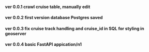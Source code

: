 #### ver 0.0.1 crawl cruise table, manually edit

#### ver 0.0.2 first version database Postgres saved

#### ver 0.0.3 fix cruise track handling and cruise_id in SQL for styling in geoserver

#### ver 0.0.4 basic FastAPI appication/n1

